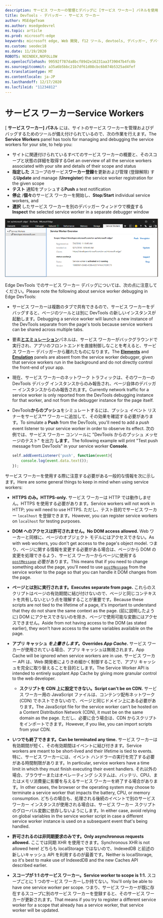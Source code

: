 ```yaml
---
description: サービス ワーカーの管理とデバッグに [サービス ワーカー] パネルを使用する
title: DevTools - デバッガー - サービス ワーカー
author: MSEdgeTeam
ms.author: msedgedevrel
ms.topic: article
ms.prod: microsoft-edge
keywords: microsoft edge, Web 開発, f12 ツール, devtools, デバッガー, デバッグ, pwa, サービス ワーカー, キャッシュ API
ms.custom: seodec18
ms.date: 11/19/2020
ROBOTS: NOINDEX,NOFOLLOW
ms.openlocfilehash: 99592f787da8bcf89d2e16231aa3f39047b4fc0b
ms.sourcegitcommit: a35a6b5bbc21b7df61d08cbc6b074b5325ad4fef
ms.translationtype: MT
ms.contentlocale: ja-JP
ms.lasthandoff: 12/17/2020
ms.locfileid: "11234812"
---
```

# <span data-ttu-id="c32ae-104">サービス ワーカー</span><span class="sxs-lookup"><span data-stu-id="c32ae-104">Service Workers</span></span>

<span data-ttu-id="c32ae-105">[ **サービス ワーカー] パネル** には、サイトのサービス ワーカーを管理およびデバッグするためのツールが備え付けられているので、次の作業を行えます。</span><span class="sxs-lookup"><span data-stu-id="c32ae-105">The **Service Workers** panel has tools for managing and debugging the service workers for your site, to help you:</span></span>

 - <span data-ttu-id="c32ae-106">サイトに関連付けられているすべてのサービス ワーカーの概要と、そのスコープと状態の詳細を取得する</span><span class="sxs-lookup"><span data-stu-id="c32ae-106">Get an overview of all the service workers associated with your site and details of their scope and status</span></span>
 - <span data-ttu-id="c32ae-107">**指定した** スコープのサービス**ワーカー登録**を更新および管理 (登録解除) する</span><span class="sxs-lookup"><span data-stu-id="c32ae-107">**Update** and manage (**Unregister**) the service worker registration for the given scope</span></span>
 - <span data-ttu-id="c32ae-108">**テスト** 通知をプッシュする</span><span class="sxs-lookup"><span data-stu-id="c32ae-108">**Push** a test notification</span></span>
 - <span data-ttu-id="c32ae-109">**停止** /**個々**のサービス ワーカーを開始し、</span><span class="sxs-lookup"><span data-stu-id="c32ae-109">**Stop**/**Start** individual service workers, and</span></span>
 - <span data-ttu-id="c32ae-110">**選択** したサービス ワーカーを別のデバッガー ウィンドウで検査する</span><span class="sxs-lookup"><span data-stu-id="c32ae-110">**Inspect** the selected service worker in a separate debugger window</span></span>

![[サービス ワーカーの概要] ウィンドウ](./media/service_worker.png)

<span data-ttu-id="c32ae-112">Edge DevTools でのサービス ワーカー デバッグについては、次の点に注意してください。</span><span class="sxs-lookup"><span data-stu-id="c32ae-112">Please note the following about service worker debugging in Edge DevTools:</span></span>

 - <span data-ttu-id="c32ae-113">サービス ワーカーは複数のタブで共有できるので、サービス ワーカーをデバッグすると、ページのツールとは別に DevTools の新しいインスタンスが起動します。</span><span class="sxs-lookup"><span data-stu-id="c32ae-113">Debugging a service worker will launch a new instance of the  DevTools separate from the page's tools because service workers can be shared across multiple tabs.</span></span>
 - <span data-ttu-id="c32ae-114">要素[**と**](./elements.md)[**エミュレーション**](./emulation.md)パネルは、サービス ワーカーがバックグラウンドで実行され、アプリのフロントエンドを直接制御しなことを考えると、サービス ワーカー デバッガーから離れたものになります。</span><span class="sxs-lookup"><span data-stu-id="c32ae-114">The [**Elements**](./elements.md) and [**Emulation**](./emulation.md) panels are absent from the service worker debugger, given that service workers run in the background and do not directly control the front-end of your app.</span></span>
 - <span data-ttu-id="c32ae-115">現在、サービス ワーカーのネットワーク トラフィックは、そのワーカーの DevTools デバッグ インスタンスからのみ報告され、ページ自体のデバッガー インスタンスからのみ報告されます。</span><span class="sxs-lookup"><span data-stu-id="c32ae-115">Currently network traffic for a service worker is only reported from the  DevTools debugging instance for that worker, and not from the debugger instance for the page itself.</span></span>
 - <span data-ttu-id="c32ae-116">DevTools**からのプッシュ**をシミュレートするには、プッシュ イベント リスナーをサービス\*\* ワーカーに追加して、その効果を確認する必要があります。</span><span class="sxs-lookup"><span data-stu-id="c32ae-116">To simulate a **Push** from the DevTools, you'll need to add a *push* event listener to your service worker in order to observe its effect.</span></span> <span data-ttu-id="c32ae-117">次の例では、サービス ワーカー コンソールに "DevTools からのプッシュ メッセージのテスト" を出力 **します**。</span><span class="sxs-lookup"><span data-stu-id="c32ae-117">The following example will print "Test push message from DevTools" in your service worker **Console**.</span></span>

   ```JavaScript
   self.addEventListener('push', function(event){
       console.log(event.data.text());
   });
   ```

<span data-ttu-id="c32ae-118">サービス ワーカーを使用する際に注意する必要がある一般的な情報を次に示します。</span><span class="sxs-lookup"><span data-stu-id="c32ae-118">Here are some general things to keep in mind when using service workers:</span></span>

- **<span data-ttu-id="c32ae-119">HTTPS のみ。</span><span class="sxs-lookup"><span data-stu-id="c32ae-119">HTTPS-only.</span></span>** <span data-ttu-id="c32ae-120">サービス ワーカーは HTTP では動作しません。HTTPS を使用する必要があります。</span><span class="sxs-lookup"><span data-stu-id="c32ae-120">Service workers will not work in HTTP; you will need to use HTTPS.</span></span> <span data-ttu-id="c32ae-121">ただし、テスト目的でサービス ワーカー `localhost` を登録できます。</span><span class="sxs-lookup"><span data-stu-id="c32ae-121">However, you can register service workers on `localhost` for testing purposes.</span></span>

- **<span data-ttu-id="c32ae-122">DOM へのアクセスは許可されません。</span><span class="sxs-lookup"><span data-stu-id="c32ae-122">No DOM access allowed.</span></span>** <span data-ttu-id="c32ae-123">Web ワーカーと同様に、ページのオブジェクト モデルにはアクセスできない。</span><span class="sxs-lookup"><span data-stu-id="c32ae-123">As with web workers, you don't get access to the page's object model.</span></span> <span data-ttu-id="c32ae-124">つまり、ページに関する情報を変更する必要がある場合は、ページから DOM の変更を処理できるよう、サービス ワーカーからページに使用する [`postMessage`](https://developer.mozilla.org/docs/Web/API/Worker/postMessage) 必要があります。</span><span class="sxs-lookup"><span data-stu-id="c32ae-124">This means that if you need to change something about the page, you'll need to use [`postMessage`](https://developer.mozilla.org/docs/Web/API/Worker/postMessage) from the service worker to the page so that you can handle it DOM changes from the page.</span></span>

- **<span data-ttu-id="c32ae-125">ページとは別に実行されます。</span><span class="sxs-lookup"><span data-stu-id="c32ae-125">Executes separate from page.</span></span>** <span data-ttu-id="c32ae-126">これらのスクリプトはページの有効期間に結び付けないので、ページと同じコンテキストを共有しないという点を理解することが重要です。</span><span class="sxs-lookup"><span data-stu-id="c32ae-126">Because these scripts are not tied to the lifetime of a page, it's important to understand that they do not share the same context as the page.</span></span> <span data-ttu-id="c32ae-127">(前に説明したように) DOM にアクセスできないのを除き、ページで使用可能な変数にはアクセスできません。</span><span class="sxs-lookup"><span data-stu-id="c32ae-127">Aside from not having access to the DOM (as stated earlier), they won't have access to the same variables available on the page.</span></span>

- **<span data-ttu-id="c32ae-128">アプリ キャッシュ *を上書きします*。</span><span class="sxs-lookup"><span data-stu-id="c32ae-128">Overrides *App Cache*.</span></span>** <span data-ttu-id="c32ae-129">サービス ワーカーが使用されている場合、アプリ キャッシュは無視されます。</span><span class="sxs-lookup"><span data-stu-id="c32ae-129">App Cache will be ignored when service workers are in use.</span></span> <span data-ttu-id="c32ae-130">サービス ワーカー API は、Web 開発者によりきめ細かく制御することで、アプリ キャッシュを完全に取り替えることを目的とします。</span><span class="sxs-lookup"><span data-stu-id="c32ae-130">The Service Worker API is intended to entirely supplant App Cache  by giving more granular control to the web developer.</span></span>

  - **<span data-ttu-id="c32ae-131">スクリプトを CDN 上に設定できない。</span><span class="sxs-lookup"><span data-stu-id="c32ae-131">Script can't be on CDN.</span></span>** <span data-ttu-id="c32ae-132">サービス ワーカー用の JavaScript ファイルは、コンテンツ配布ネットワーク (CDN) でホストできないので、ページと同じドメイン上にある必要があります。</span><span class="sxs-lookup"><span data-stu-id="c32ae-132">The JavaScript file for the service worker can't be hosted on a Content Distribution Network (CDN), it must be on the same domain as the page.</span></span> <span data-ttu-id="c32ae-133">ただし、必要に合う場合は、CDN からスクリプトをインポートできます。</span><span class="sxs-lookup"><span data-stu-id="c32ae-133">However, if you like, you can import scripts from your CDN.</span></span>

- **<span data-ttu-id="c32ae-134">いつでも終了できます。</span><span class="sxs-lookup"><span data-stu-id="c32ae-134">Can be terminated any time.</span></span>** <span data-ttu-id="c32ae-135">サービス ワーカーは有効期間が短く、その有効期間はイベントに結び付きます。</span><span class="sxs-lookup"><span data-stu-id="c32ae-135">Service workers are meant to be short-lived and their lifetime is tied to events.</span></span> <span data-ttu-id="c32ae-136">特に、サービス ワーカーには、イベント ハンドラーの実行を完了する必要がある時間制限があります。</span><span class="sxs-lookup"><span data-stu-id="c32ae-136">In particular, service workers have a time limit in which they must finish executing their event handlers.</span></span> <span data-ttu-id="c32ae-137">それ以外の場合、ブラウザーまたはオペレーティング システムは、バッテリ、CPU、またはメモリ消費量に影響を与えるサービス ワーカーを終了する場合があります。</span><span class="sxs-lookup"><span data-stu-id="c32ae-137">In other cases, the browser or the operating system may choose to terminate a service worker that impacts the battery, CPU, or memory consumption.</span></span> <span data-ttu-id="c32ae-138">どちらの場合も、処理される後続のイベントで別のサービス ワーカー インスタンスが使用される場合は、サービス ワーカー スクリプトのグローバル変数に依存しないようにします。</span><span class="sxs-lookup"><span data-stu-id="c32ae-138">In either case, avoid relying on global variables in the service worker script in case a different service worker instance is used on a subsequent event that's being handled.</span></span>

- **<span data-ttu-id="c32ae-139">許可されるのは非同期要求のみです。</span><span class="sxs-lookup"><span data-stu-id="c32ae-139">Only asynchronous requests allowed.</span></span>** <span data-ttu-id="c32ae-140">ここでは同期 XHR を使用できます。</span><span class="sxs-lookup"><span data-stu-id="c32ae-140">Synchronous XHR is not allowed here!</span></span> <span data-ttu-id="c32ae-141">どちらも localStorage ではないので、IndexedDB と前述の新しいキャッシュ API を利用するのが最善です。</span><span class="sxs-lookup"><span data-stu-id="c32ae-141">Neither is localStorage, so it's best to make use of IndexedDB and the new Caches API described earlier.</span></span>

- **<span data-ttu-id="c32ae-142">スコープが 1:1 のサービス ワーカー。</span><span class="sxs-lookup"><span data-stu-id="c32ae-142">Service worker to scope is 1:1.</span></span>** <span data-ttu-id="c32ae-143">スコープごとに 1 つのサービス ワーカーしか持てない。</span><span class="sxs-lookup"><span data-stu-id="c32ae-143">You'll only be able to have one service worker per scope.</span></span> <span data-ttu-id="c32ae-144">つまり、サービス ワーカーが既に存在するスコープに別のサービス ワーカーを登録すると、そのサービス ワーカーが更新されます。</span><span class="sxs-lookup"><span data-stu-id="c32ae-144">That means if you try to register a different service worker for a scope that already has a service worker, that service worker will be updated.</span></span>

